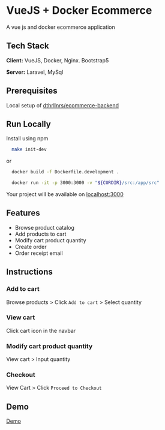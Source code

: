 
# VueJS + Docker Ecommerce

A vue js and docker ecommerce application


## Tech Stack

**Client:** VueJS, Docker, Nginx. Bootstrap5

**Server:** Laravel, MySql


## Prerequisites
Local setup of [dthrllnrs/ecommerce-backend](https://github.com/dthrllnrs/ecommerce-backend)
## Run Locally

Install using npm

```bash
  make init-dev
```
  or
```bash
  docker build -f Dockerfile.development .
```
```bash
  docker run -it -p 3000:3000 -v "${CURDIR}/src:/app/src"
```
Your project will be available on [localhost:3000](localhost:3000)
    
## Features

- Browse product catalog
- Add products to cart
- Modify cart product quantity
- Create order
- Order receipt email


## Instructions

### Add to cart
Browse products > Click `Add to cart` > Select quantity

### View cart
Click cart icon in the navbar

### Modify cart product quantity
View cart > Input quantity

### Checkout
View Cart > Click `Proceed to Checkout`
## Demo

[Demo](http://purchasepro.dthrllnrs.com/)


